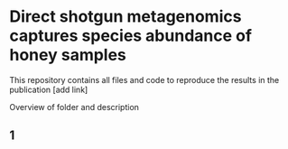 # Direct shotgun metagenomics captures species abundance of honey samples
This repository contains all files and code to reproduce the results in the publication [add link]

Overview of folder and description
## 1
